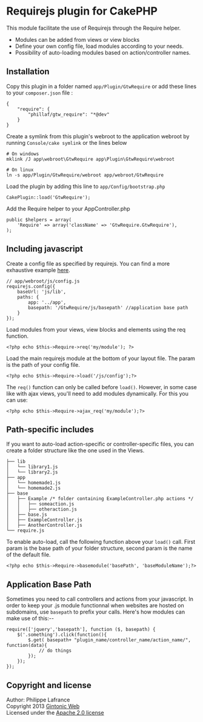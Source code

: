 # Requirejs plugin for CakePHP

This module facilitate the use of Requirejs through the Require helper.

* Modules can be added from views or view blocks
* Define your own config file, load modules according to your needs.
* Possibility of auto-loading modules based on action/controller names.

## Installation

Copy this plugin in a folder named `app/Plugin/GtwRequire` or add these lines to your `composer.json` file :

    {
        "require": {
            "phillaf/gtw_require": "*@dev"
        }
    }
    
Create a symlink from this plugin's webroot to the application webroot by running `Console/cake symlink` or the lines below

    # On windows
    mklink /J app\webroot\GtwRequire app\Plugin\GtwRequire\webroot

    # On linux
    ln -s app/Plugin/GtwRequire/webroot app/webroot/GtwRequire

Load the plugin by adding this line to `app/Config/bootstrap.php`

    CakePlugin::load('GtwRequire');
    
Add the Require helper to your AppController.php

    public $helpers = array(
        'Require' => array('className' => 'GtwRequire.GtwRequire'),
    );
    
## Including javascript

Create a config file as specified by requirejs. You can find a more exhaustive example [here](https://gist.github.com/Phillaf/7051827). 

    // app/webroot/js/config.js
    requirejs.config({
        baseUrl: 'js/lib',
        paths: {
            app: '../app',
            basepath: '/GtwRequire/js/basepath' //application base path
        }
    });
    
Load modules from your views, view blocks and elements using the req function.

    <?php echo $this->Require->req('my/module'); ?>

Load the main requirejs module at the bottom of your layout file. The param is the path of your config file.

    <?php echo $this->Require->load('/js/config');?>
    
The `req()` function can only be called before `load()`. However, in some case like with ajax views, you'll need to add modules dynamically. For this you can use:

    <?php echo $this->Require->ajax_req('my/module');?>
    
## Path-specific includes

If you want to auto-load action-specific or controller-specific files, you can create a folder structure like the one used in the Views.

    ├── lib
    │   └── library1.js
    │   └── library2.js
    ├── app
    │   └── homemade1.js
    │   └── homemade2.js
    ├── base
    │   ├── Example /* folder containing ExampleController.php actions */
    │   │   ├── someaction.js
    │   │   ├── otheraction.js
    │   ├── base.js
    │   ├── ExampleController.js
    │   ├── AnotherController.js
    └── require.js

To enable auto-load, call the following function above your `load()` call. First param is the base path of your folder structure, second param is the name of the default file.
    
    <?php echo $this->Require->basemodule('basePath', 'baseModuleName');?>

## Application Base Path

Sometimes you need to call controllers and actions from your javascript. In order to keep your .js module functionnal when websites are hosted on subdomains, use `basepath` to prefix your calls. Here's how modules can make use of this:--

    require(['jquery','basepath'], function ($, basepath) {
        $('.something').click(function(){
            $.get( basepath+ "plugin_name/controller_name/action_name/", function(data){
                // do things
            });
        });
    });


## Copyright and license   
Author: Philippe Lafrance   
Copyright 2013 [Gintonic Web](http://gintonicweb.com)  
Licensed under the [Apache 2.0 license](http://www.apache.org/licenses/LICENSE-2.0.html)
